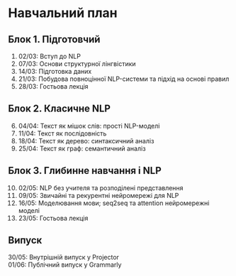 # Навчальний план

## Блок 1. Підготовчий

1. 02/03: Вступ до NLP
2. 07/03: Основи структурної лінгвістики
3. 14/03: Підготовка даних
4. 21/03: Побудова повноцінної NLP-системи та підхід на основі правил
5. 28/03: Гостьова лекція

## Блок 2. Класичне NLP

6. 04/04: Текст як мішок слів: прості NLP-моделі
7. 11/04: Текст як послідовність
8. 18/04: Текст як дерево: синтаксичний аналіз
9. 25/04: Текст як граф: семантичний аналіз

## Блок 3. Глибинне навчання і NLP

10. 02/05: NLP без учителя та розподілені представлення
11. 09/05: Звичайні та рекурентні нейромережі для NLP
12. 16/05: Моделювання мови; seq2seq та attention нейромережні моделі
13. 23/05: Гостьова лекція

## Випуск

30/05: Внутрішній випуск у Projector  
01/06: Публічний випуск у Grammarly
